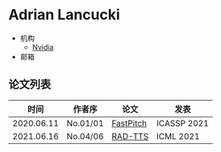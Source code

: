 # Adrian Lancucki

- 机构
  - [Nvidia](../Institutions/Nvidia.md)
- 邮箱

## 论文列表

| 时间 | 作者序 | 论文 | 发表 |
|:-:|:-:|---|---|
| 2020.06.11 | No.01/01 | [FastPitch](../Models/TTS2_Acoustic/2020.06.11_FastPitch.md) | ICASSP 2021 |
| 2021.06.16 | No.04/06 | [RAD-TTS](../Models/TTS2_Acoustic/2021.06.16_RAD-TTS.md) | ICML 2021 |